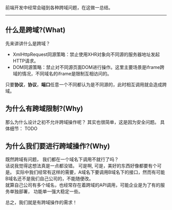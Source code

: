 
前端开发中经常会碰到各种跨域问题，在这做一总结。

---

## 什么是跨域?(What)
先来讲讲什么是跨域？
* XmlHttpRequest同源策略：禁止使用XHR对象向不同源的服务器地址发起HTTP请求。
* DOM同源策略：禁止对不同源页面DOM进行操作。这里主要场景是iframe跨域的情况，不同域名的iframe是限制互相访问的。

只要**协议**，**协议**，**端口**任意一个不同都认为是不同源的，此时相互调用就会造成跨域。

## 为什么有跨域限制?(Why)
那么为什么设计之初不允许跨域操作呢？ 其实也很简单，这是因为安全问题。
具体细节： TODO

## 为什么我们要进行跨域操作?(Why)
既然跨域有问题， 我们都在一个域名下调用不就行了吗？   
话说我觉得这想法真是一点都没错。 可是啊, 可是，美好的东西好像都要有个可是。
实际中我们经常有这样的需要，A域名下要调用B域名下的接口，然而有可能B域名还不是我们自己公司的，不能随便改。   
就算自己公司有多个域名，也经常存在着跨域的API调用，可能企业是为了有的服务单独部署， 功能单一强大稳定一些。

总之，我们就是有跨域操作的需求！

